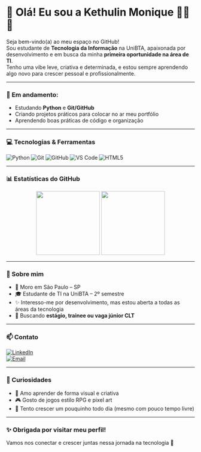 # 🌸 Olá! Eu sou a Kethulin Monique 👩‍💻✨

Seja bem-vindo(a) ao meu espaço no GitHub!  
Sou estudante de **Tecnologia da Informação** na UniBTA, apaixonada por desenvolvimento e em busca da minha **primeira oportunidade na área de TI**.  
Tenho uma vibe leve, criativa e determinada, e estou sempre aprendendo algo novo para crescer pessoal e profissionalmente.

---

### 🚀 Em andamento:
- Estudando **Python** e **Git/GitHub**
- Criando projetos práticos para colocar no ar meu portfólio
- Aprendendo boas práticas de código e organização

---

### 💻 Tecnologias & Ferramentas
![Python](https://img.shields.io/badge/-Python-3776AB?style=flat&logo=python&logoColor=white)
![Git](https://img.shields.io/badge/-Git-F05032?style=flat&logo=git&logoColor=white)
![GitHub](https://img.shields.io/badge/-GitHub-181717?style=flat&logo=github&logoColor=white)
![VS Code](https://img.shields.io/badge/-VS%20Code-007ACC?style=flat&logo=visual-studio-code&logoColor=white)
![HTML5](https://img.shields.io/badge/-HTML5-E34F26?style=flat&logo=html5&logoColor=white)

---

### 📊 Estatísticas do GitHub
<div align="center">
  <img height="170em" src="https://github-readme-stats.vercel.app/api?username=Kethulin-Campos-Arruda&show_icons=true&theme=tokyonight&hide_border=true" />
  <img height="170em" src="https://github-readme-stats.vercel.app/api/top-langs/?username=Kethulin-Campos-Arruda&layout=compact&theme=tokyonight&hide_border=true" />
</div>

---

### 🌸 Sobre mim

- 📍 Moro em São Paulo – SP  
- 🎓 Estudante de TI na UniBTA – 2º semestre  
- ✨ Interesso-me por desenvolvimento, mas estou aberta a todas as áreas da tecnologia  
- 💼 Buscando **estágio, trainee ou vaga júnior CLT**  

---

### 📫 Contato

[![LinkedIn](https://img.shields.io/badge/-LinkedIn-0077B5?style=flat&logo=linkedin&logoColor=white)](https://www.linkedin.com/in/kethulin-campos-a97978374)  
[![Email](https://img.shields.io/badge/-dev.yukina@gmail.com-D14836?style=flat&logo=gmail&logoColor=white)](mailto:dev.yukina@gmail.com)

---

### 💖 Curiosidades
- 🌈 Amo aprender de forma visual e criativa  
- 🎮 Gosto de jogos estilo RPG e pixel art  
- 🌱 Tento crescer um pouquinho todo dia (mesmo com pouco tempo livre)

---

### ✨ Obrigada por visitar meu perfil!
Vamos nos conectar e crescer juntas nessa jornada na tecnologia 💜
